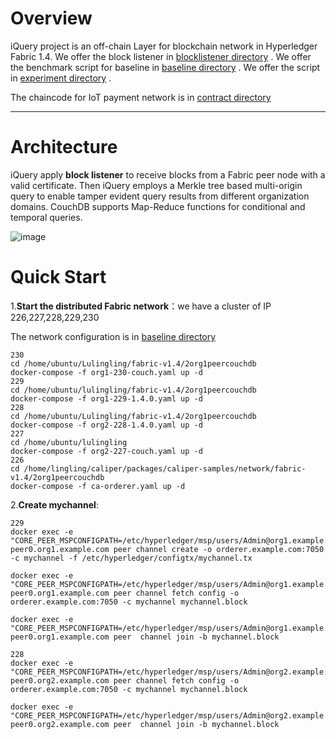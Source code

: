 # Overview

iQuery project is an off-chain Layer for blockchain network in Hyperledger Fabric 1.4. We offer the block listener in [blocklistener  directory](/blocklistner) . We offer the benchmark script for baseline in [baseline directory](/baseline) . We offer the script in [experiment directory](/experiment ) . 

The chaincode for IoT payment network is in [contract directory](/blocklistner/src/contract/fabric/edu) 

---

# Architecture

iQuery apply **block listener** to receive blocks from a Fabric peer node with a valid certificate. Then iQuery employs a Merkle tree based multi-origin query to enable tamper evident query results from different organization domains. CouchDB supports Map-Reduce functions for conditional and temporal queries.

![image](</picture/architecture.PNG>)



# Quick Start

1.**Start the distributed Fabric network**：we have a cluster of IP 226,227,228,229,230

The network configuration is in [baseline directory](/baseline) 

```shell
230
cd /home/ubuntu/Lulingling/fabric-v1.4/2org1peercouchdb
docker-compose -f org1-230-couch.yaml up -d
229
cd /home/ubuntu/lulingling/fabric-v1.4/2org1peercouchdb
docker-compose -f org1-229-1.4.0.yaml up -d
228
cd /home/ubuntu/Lulingling/fabric-v1.4/2org1peercouchdb
docker-compose -f org2-228-1.4.0.yaml up -d
227 
cd /home/ubuntu/lulingling
docker-compose -f org2-227-couch.yaml up -d
226
cd /home/lingling/caliper/packages/caliper-samples/network/fabric-v1.4/2org1peercouchdb
docker-compose -f ca-orderer.yaml up -d

```

2.**Create mychannel**:

```shell
229
docker exec -e "CORE_PEER_MSPCONFIGPATH=/etc/hyperledger/msp/users/Admin@org1.example.com/msp" peer0.org1.example.com peer channel create -o orderer.example.com:7050 -c mychannel -f /etc/hyperledger/configtx/mychannel.tx

docker exec -e "CORE_PEER_MSPCONFIGPATH=/etc/hyperledger/msp/users/Admin@org1.example.com/msp" peer0.org1.example.com peer channel fetch config -o orderer.example.com:7050 -c mychannel mychannel.block

docker exec -e "CORE_PEER_MSPCONFIGPATH=/etc/hyperledger/msp/users/Admin@org1.example.com/msp" peer0.org1.example.com peer  channel join -b mychannel.block

228
docker exec -e "CORE_PEER_MSPCONFIGPATH=/etc/hyperledger/msp/users/Admin@org2.example.com/msp" peer0.org2.example.com peer channel fetch config -o orderer.example.com:7050 -c mychannel mychannel.block

docker exec -e "CORE_PEER_MSPCONFIGPATH=/etc/hyperledger/msp/users/Admin@org2.example.com/msp" peer0.org2.example.com peer  channel join -b mychannel.block
```